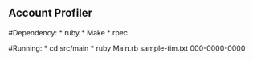 ## Account Profiler

#Dependency:
    * ruby
    * Make
    * rpec

#Running:
    * cd src/main
    * ruby Main.rb sample-tim.txt 000-0000-0000
